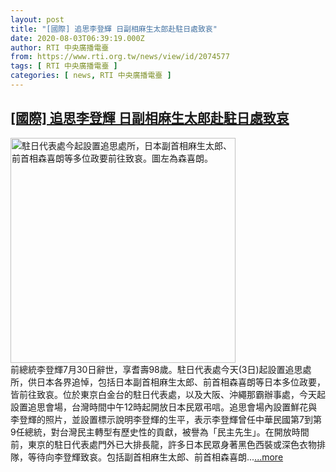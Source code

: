 ```yaml
---
layout: post
title: "[國際] 追思李登輝 日副相麻生太郎赴駐日處致哀"
date: 2020-08-03T06:39:19.000Z
author: RTI 中央廣播電臺
from: https://www.rti.org.tw/news/view/id/2074577
tags: [ RTI 中央廣播電臺 ]
categories: [ news, RTI 中央廣播電臺 ]
---
```

<!--1596436759000-->
[[國際] 追思李登輝 日副相麻生太郎赴駐日處致哀](https://www.rti.org.tw/news/view/id/2074577)
------

<div>
<img src="https://static.rti.org.tw/assets/thumbnails/2020/08/03/20200803000114M.jpg" width="360" alt="駐日代表處今起設置追思處所，日本副首相麻生太郎、前首相森喜朗等多位政要前往致哀。圖左為森喜朗。" title="駐日代表處今起設置追思處所，日本副首相麻生太郎、前首相森喜朗等多位政要前往致哀。圖左為森喜朗。"><br>前總統李登輝7月30日辭世，享耆壽98歲。駐日代表處今天(3日)起設置追思處所，供日本各界追悼，包括日本副首相麻生太郎、前首相森喜朗等日本多位政要，皆前往致哀。位於東京白金台的駐日代表處，以及大阪、沖繩那霸辦事處，今天起設置追思會場，台灣時間中午12時起開放日本民眾弔唁。追思會場內設置鮮花與李登輝的照片，並設置標示說明李登輝的生平，表示李登輝曾任中華民國第7到第9任總統，對台灣民主轉型有歷史性的貢獻，被譽為「民主先生」。在開放時間前，東京的駐日代表處門外已大排長龍，許多日本民眾身著黑色西裝或深色衣物排隊，等待向李登輝致哀。包括副首相麻生太郎、前首相森喜朗...<a target="_blank" href="https://www.rti.org.tw/news/view/id/2074577">...more</a>
</div>
